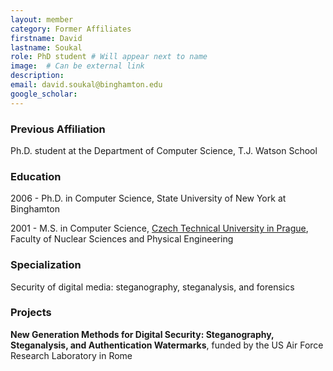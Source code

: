 ```yaml
---
layout: member
category: Former Affiliates
firstname: David
lastname: Soukal
role: PhD student # Will appear next to name
image:  # Can be external link
description: 
email: david.soukal@binghamton.edu
google_scholar: 
---
```


### Previous Affiliation

Ph.D. student at the Department of Computer Science, T.J. Watson School

### Education

2006 - Ph.D. in Computer Science, State University of New York at Binghamton

2001 - M.S. in Computer Science, [Czech Technical University in Prague](http://www.fjfi.cvut.cz/DesktopDefault.aspx), Faculty of Nuclear Sciences and Physical Engineering

### Specialization

Security of digital media: steganography, steganalysis, and forensics

### Projects

**New Generation Methods for Digital Security: Steganography, Steganalysis, and Authentication Watermarks**, funded by the US Air Force Research Laboratory in Rome
